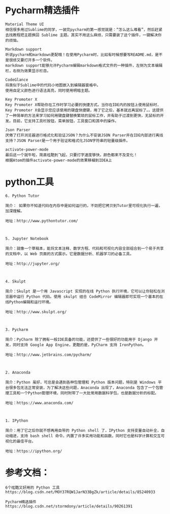 
# Pycharm精选插件
    Material Theme UI
    相信很多用过Sublime的同学，一装完pycharm的第一感觉就是：“怎么这么难看”，然后赶紧去找教程把主题换回 Sublime 主题。其实不用这么麻烦，只需要装了这个插件，一键解决你的烦恼。
    
    Markdown support
    听说pycharm和markdown更配哦！在使用Pycharm时，比如有时候想要写README.md，是不是很烦又要打开多一个软件。
    markdown support能够允许Pycharm编辑markdown格式文件的一种插件，左侧为文本编辑栏，右侧为效果显示栏目。
    
    CodeGlance
    将类似于Sublime中的代码小地图嵌入到编辑器窗格中。
    使用自定义颜色进行语法高亮，同时使用明暗主题。
    
    Key Promoter X
    Key Promoter X帮助你在工作时学习必要的快捷方式。当你在IDE内的按钮上使用鼠标时，Key Promoter X会显示您应该使用的键盘快捷键，用了它之后，基本就远离鼠标了。。这提供了一种简单的方法来学习如何用键盘键替换繁琐的鼠标工作，并有助于过渡到更快，无鼠标的开发。目前，它支持工具栏按钮，菜单按钮，工具窗口和其中的操作。
    
    Json Parser
    厌倦了打开浏览器进行格式化和验证JSON？为什么不安装JSON Parser并在IDE内部进行离线支持？JSON Parser是一个用于验证和格式化JSON字符串的轻量级插件。
    
    activate-power-mode
    最后这一个就牛啦，简直炫酷到飞起，只要打字速度够快，颜色都来不及变化！
    根据Atom的插件activate-power-mode的效果移植到IDEA上

# python工具
    6. Python Tutor
    
    简介： 如果你不知道代码在内存中是如何运行的，不妨把它拷贝到Tutor里可视化执行一遍，加深理解。
    
    地址：http://www.pythontutor.com/
    
    
    
    5. Jupyter Notebook
    
    简介：就像一个草稿本，能将文本注释、数学方程、代码和可视化内容全部组合到一个易于共享的文档中，以 Web 页面的方式展示。它是数据分析、机器学习的必备工具。
    
    地址：http://jupyter.org/
    
    
    
    4. Skulpt
    
    简介：Skulpt 是一个用 Javascript 实现的在线 Python 执行环境，它可以让你轻松在浏览器中运行 Python 代码。使用 skulpt 结合 CodeMirror 编辑器即可实现一个基本的在线Python编辑和运行环境。
    
    地址：http://www.skulpt.org/
    
    
    
    3. Pycharm
    
    简介：PyCharm 除了拥有一般IDE具备的功能，还提供了一些很好的功能用于 Django 开发，同时支持 Google App Engine，更酷的是，PyCharm 支持 IronPython。
    
    地址：http://www.jetbrains.com/pycharm/
    
    
    
    2. Anaconda
    
    简介：Python 虽好，可总是会遇到各种包管理和 Python 版本问题，特别是 Windows 平台很多包无法正常安装，为了解决这些问题，Anaconda 出现了，Anaconda 包含了一个包管理工具和一个Python管理环境，同时附带了一大批常用数据科学包，也是数据分析的标配。
    
    地址：https://www.anaconda.com/
    
    
    
    1. IPython
    
    简介：用了它之后你就不想再用自带的 Python shell 了，IPython 支持变量自动补全，自动缩进，支持 bash shell 命令，内置了许多实用功能和函数，同时它也是科学计算和交互可视化的最佳平台。
    
    地址：https://ipython.org/





# 参考文档：
    6个炫酷又好用的 Python 工具  https://blog.csdn.net/MOY37RQW1JarN33BgZk/article/details/85240933
    
    Pycharm精选插件 https://blog.csdn.net/stormdony/article/details/90261391